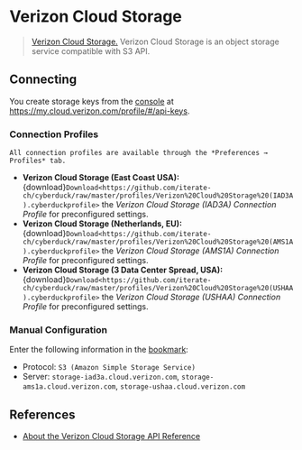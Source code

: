 Verizon Cloud Storage
====

> [Verizon Cloud Storage.](https://thingspace.verizon.com/documentation/apis/cloud-storage/api-reference.html) Verizon Cloud Storage is an object storage service compatible with S3 API.

## Connecting

You create storage keys from the [console](https://console.cloud.verizon.com/) at https://my.cloud.verizon.com/profile/#/api-keys.

### Connection Profiles

```{Note}
All connection profiles are available through the *Preferences → Profiles* tab.
```

- **Verizon Cloud Storage (East Coast USA):** {download}`Download<https://github.com/iterate-ch/cyberduck/raw/master/profiles/Verizon%20Cloud%20Storage%20(IAD3A).cyberduckprofile>` the *Verizon Cloud Storage (IAD3A) Connection Profile* for preconfigured settings.
- **Verizon Cloud Storage (Netherlands, EU):** {download}`Download<https://github.com/iterate-ch/cyberduck/raw/master/profiles/Verizon%20Cloud%20Storage%20(AMS1A).cyberduckprofile>` the *Verizon Cloud Storage (AMS1A) Connection Profile* for preconfigured settings.
- **Verizon Cloud Storage (3 Data Center Spread, USA):** {download}`Download<https://github.com/iterate-ch/cyberduck/raw/master/profiles/Verizon%20Cloud%20Storage%20(USHAA).cyberduckprofile>` the *Verizon Cloud Storage (USHAA) Connection Profile* for preconfigured settings.

### Manual Configuration

Enter the following information in the [bookmark](../../cyberduck/bookmarks.md):

- Protocol: `S3 (Amazon Simple Storage Service)`
- Server: `storage-iad3a.cloud.verizon.com`, `storage-ams1a.cloud.verizon.com`, `storage-ushaa.cloud.verizon.com`

## References

- [About the Verizon Cloud Storage API Reference](https://thingspace.verizon.com/documentation/apis/cloud-storage/about-personal-cloud-storage-apis.html)